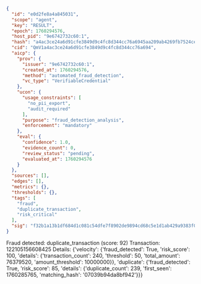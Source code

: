 ```json
{
  "id": "e0d2fe8a4a845031",
  "scope": "agent",
  "key": "RESULT",
  "epoch": 1760294576,
  "host_pid": "9e6742732c60:1",
  "hash": "a4ac3ce24a6d91cfe3849d9c4fc8d344cc76a6945aa209ab4269fb7524ceabac",
  "cid": "QmV1a4ac3ce24a6d91cfe3849d9c4fc8d344cc76a694",
  "aicp": {
    "prov": {
      "issuer": "9e6742732c60:1",
      "created_at": 1760294576,
      "method": "automated_fraud_detection",
      "vc_type": "VerifiableCredential"
    },
    "ucon": {
      "usage_constraints": [
        "no_pii_export",
        "audit_required"
      ],
      "purpose": "fraud_detection_analysis",
      "enforcement": "mandatory"
    },
    "eval": {
      "confidence": 1.0,
      "evidence_count": 0,
      "review_status": "pending",
      "evaluated_at": 1760294576
    }
  },
  "sources": [],
  "edges": [],
  "metrics": {},
  "thresholds": {},
  "tags": [
    "fraud",
    "duplicate_transaction",
    "risk_critical"
  ],
  "sig": "f32b1a13b1df684d1c081c54dfe7f8902de9894cd68c5e1d1ab429a9383f0107"
}
```

Fraud detected: duplicate_transaction (score: 92)
Transaction: 122105156608425
Details: {'velocity': {'fraud_detected': True, 'risk_score': 100, 'details': {'transaction_count': 240, 'threshold': 50, 'total_amount': 76379520, 'amount_threshold': 10000000}}, 'duplicate': {'fraud_detected': True, 'risk_score': 85, 'details': {'duplicate_count': 239, 'first_seen': 1760285765, 'matching_hash': '07039b94da8bf942'}}}
